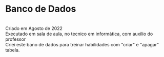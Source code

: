 <h1>Banco de Dados</h1>
<br>
Criado em Agosto de 2022
<br>
Executado em sala de aula, no tecnico em informática, com auxilio do professor
<br>
Criei este bano de dados para treinar habilidades com "criar" e "apagar" tabela.
